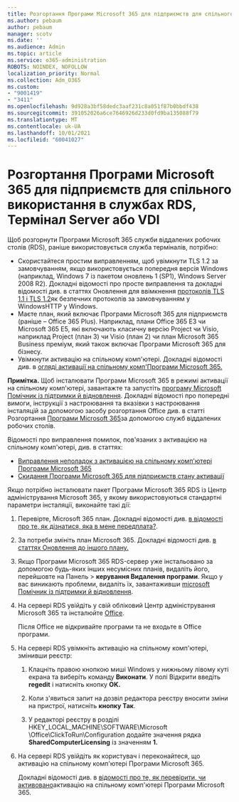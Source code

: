 ```yaml
---
title: Розгортання Програми Microsoft 365 для підприємств для спільного використання в службах RDS, Термінал Server або VDI
ms.author: pebaum
author: pebaum
manager: scotv
ms.date: ''
ms.audience: Admin
ms.topic: article
ms.service: o365-administration
ROBOTS: NOINDEX, NOFOLLOW
localization_priority: Normal
ms.collection: Adm_O365
ms.custom:
- "9001419"
- "3411"
ms.openlocfilehash: 9d928a3bf58dedc3aaf231c8a051f87b0bbdf438
ms.sourcegitcommit: 391052026a6ce7646926d233d0fd9ba135088f79
ms.translationtype: MT
ms.contentlocale: uk-UA
ms.lasthandoff: 10/01/2021
ms.locfileid: "60041027"
---
```

# <a name="deploying-microsoft-365-apps-for-enterprise-for-shared-use-on-rds-terminal-server-or-vdi"></a>Розгортання Програми Microsoft 365 для підприємств для спільного використання в службах RDS, Термінал Server або VDI

Щоб розгорнути Програми Microsoft 365 служби віддалених робочих столів (RDS), раніше використовується служба терміналів, потрібно:

- Скористайтеся простим виправленням, щоб увімкнути TLS 1.2 за замовчуванням, якщо використовується попередня версія Windows (наприклад, Windows 7 із пакетом оновлень 1 (SP1), Windows Server 2008 R2). Докладні відомості про просте виправлення та докладні відомості див. в статтях Оновлення для ввімкнення [протоколів TLS 1.1 і TLS 1.2](https://support.microsoft.com/en-us/topic/update-to-enable-tls-1-1-and-tls-1-2-as-default-secure-protocols-in-winhttp-in-windows-c4bd73d2-31d7-761e-0178-11268bb10392#bkmk_easy)як безпечних протоколів за замовчуванням у WindowsHTTP у Windows. 
- Маєте план, який включає Програми Microsoft 365 для підприємств (раніше – Office 365 Plus). Наприклад, плани Office 365 E3 чи Microsoft 365 E5, які включають класичну версію Project чи Visio, наприклад Project (план 3) чи Visio (план 2) чи план Microsoft 365 Business преміум, який також включає Програми Microsoft 365 для бізнесу.
- Увімкнути активацію на спільному комп'ютері. Докладні відомості див. в [огляді активації на спільному комп'Програми Microsoft 365.](https://docs.microsoft.com/deployoffice/overview-shared-computer-activation)

**Примітка.** Щоб інсталювати Програми Microsoft 365 в режимі активації на спільному комп'ютері, завантажте та запустіть [програму Microsoft Помічник із підтримки й відновлення](https://docs.microsoft.com/alchemyinsights/deploy-o365-remotely-to-rds). Докладні відомості про попередні вимоги, інструкції з настроювання та вказівки з настроювання інсталяцій за допомогою засобу розгортання Office див. в статті Розгортання [Програми Microsoft 365](https://docs.microsoft.com/deployoffice/deploy-microsoft-365-apps-remote-desktop-services)за допомогою служб віддалених робочих столів.

Відомості про виправлення помилок, пов'язаних з активацією на спільному комп'ютері, див. в статтях:

- [Виправлення неполадок з активацією на спільному комп'ютері Програми Microsoft 365](https://docs.microsoft.com/deployoffice/troubleshoot-shared-computer-activation)
- [Скидання Програми Microsoft 365 для підприємств стану активації](https://docs.microsoft.com/office/troubleshoot/activation/reset-office-365-proplus-activation-state)

Якщо потрібно інсталювати пакет Програми Microsoft 365 RDS із Центр адміністрування Microsoft 365, у якому використовуються стандартні параметри інсталяції, виконайте такі дії:

1. Перевірте, Microsoft 365 план. Докладні відомості див. [в відомості про те, як дізнатися, яка в мене передплата?](https://docs.microsoft.com/microsoft-365/admin/admin-overview/what-subscription-do-i-have).

1. За потреби змініть план Microsoft 365. Докладні відомості див. [в статтях Оновлення до іншого плану.](https://docs.microsoft.com/microsoft-365/commerce/subscriptions/upgrade-to-different-plan)

1. Якщо Програми Microsoft 365 RDS-сервер уже інстальовано за допомогою будь-яких інших несумісних планів, видаліть його, перейшовте на Панель   >  **керування Видалення програми**. Якщо у вас виникають проблеми, видаліть їх, завантаживши [microsoft Помічник із підтримки й відновлення](https://aka.ms/SARA-OfficeUninstall-Alchemy).

1. На сервері RDS увійдіть у свій обліковий Центр адміністрування Microsoft 365 та інсталюйте [Office](https://portal.office.com/OLS/MySoftware.aspx).

   Після Office не відкривайте програми та не входьте в Office програми.

1. На сервері RDS увімкніть активацію на спільному комп'ютері, змінивши реєстр:

   1. Клацніть правою кнопкою миші Windows у нижньому лівому куті екрана та виберіть команду **Виконати**. У полі Відкрити введіть **regedit** і натисніть кнопку **OK.**

   1. Коли з'явиться запит на дозвіл редактора реєстру вносити зміни на пристрої, натисніть **кнопку Так**.

   1. У редакторі реєстру в розділі HKEY_LOCAL_MACHINE\SOFTWARE\Microsoft \Office\ClickToRun\Configuration додайте значення рядка **SharedComputerLicensing** із значенням **1.**

1. На сервері RDS увійдіть як користувач і переконайтеся, що активацію на спільному комп'ютері Програми Microsoft 365. 

   Докладні відомості див. в [відомості про те, як перевірити, чи активовано](https://docs.microsoft.com/deployoffice/troubleshoot-shared-computer-activation#verify-that-shared-computer-activation-is-enabled-for-microsoft-365-apps)активацію на спільному комп'ютері Програми Microsoft 365.